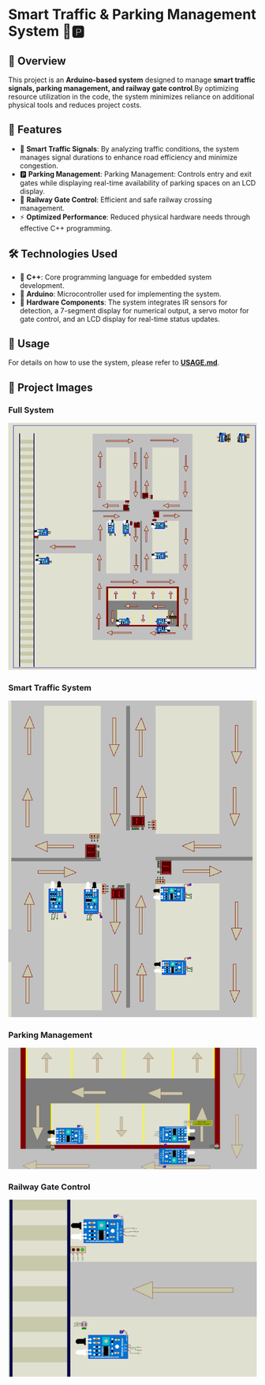 # Smart Traffic & Parking Management System 🚦🅿️  

## 📝 Overview  
This project is an **Arduino-based system** designed to manage **smart traffic signals, parking management, and railway gate control**.By optimizing resource utilization in the code, the system minimizes reliance on additional physical tools and reduces project costs.

## 🚀 Features  
- 🚦 **Smart Traffic Signals**: By analyzing traffic conditions, the system manages signal durations to enhance road efficiency and minimize congestion. 
- 🅿️ **Parking Management**: Parking Management: Controls entry and exit gates while displaying real-time availability of parking spaces on an LCD display.
- 🚉 **Railway Gate Control**: Efficient and safe railway crossing management.  
- ⚡ **Optimized Performance**: Reduced physical hardware needs through effective C++ programming.  

## 🛠️ Technologies Used  
- 🔹 **C++**: Core programming language for embedded system development.  
- 🔹 **Arduino**: Microcontroller used for implementing the system.  
- 🔹 **Hardware Components**: The system integrates IR sensors for detection, a 7-segment display for numerical output, a servo motor for gate control, and an LCD display for real-time status updates.  

## 📖 Usage  
For details on how to use the system, please refer to **[USAGE.md](USAGE.md)**.  

## 📸 Project Images

### Full System
![Smart Traffic System](image/PROJECT_PHOTO_1.png)

### Smart Traffic System
![Smart Traffic System](image/PROJECT_PHOTO_4.png)

### Parking Management
![Parking Management](image/PROJECT_PHOTO_2.png)

### Railway Gate Control
![Railway Gate Control](image/PROJECT_PHOTO_3.png)


